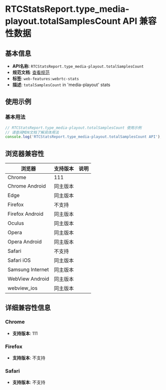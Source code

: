 # RTCStatsReport.type_media-playout.totalSamplesCount API 兼容性数据

## 基本信息

- **API名称**: `RTCStatsReport.type_media-playout.totalSamplesCount`
- **规范文档**: [查看规范](https://w3c.github.io/webrtc-stats/#dom-rtcaudioplayoutstats-totalsamplescount)
- **标签**: `web-features:webrtc-stats`
- **描述**: `totalSamplesCount` in 'media-playout' stats

## 使用示例

### 基本用法

```javascript
// RTCStatsReport.type_media-playout.totalSamplesCount 使用示例
// 请查阅MDN文档了解具体用法
console.log('RTCStatsReport.type_media-playout.totalSamplesCount API');
```

## 浏览器兼容性

| 浏览器 | 支持版本 | 说明 |
|--------|----------|------|
| Chrome | 111 |  |
| Chrome Android | 同主版本 |  |
| Edge | 同主版本 |  |
| Firefox | 不支持 |  |
| Firefox Android | 同主版本 |  |
| Oculus | 同主版本 |  |
| Opera | 同主版本 |  |
| Opera Android | 同主版本 |  |
| Safari | 不支持 |  |
| Safari iOS | 同主版本 |  |
| Samsung Internet | 同主版本 |  |
| WebView Android | 同主版本 |  |
| webview_ios | 同主版本 |  |

## 详细兼容性信息

### Chrome

- **支持版本**: 111

### Firefox

- **支持版本**: 不支持

### Safari

- **支持版本**: 不支持

